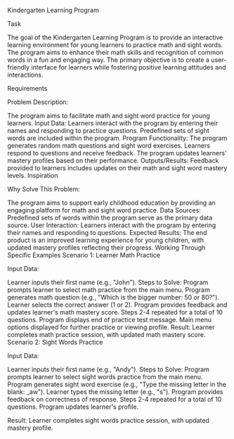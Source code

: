Kindergarten Learning Program


Task

The goal of the Kindergarten Learning Program is to provide an interactive learning environment for young learners to practice math and sight words. The program aims to enhance their math skills and recognition of common words in a fun and engaging way. The primary objective is to create a user-friendly interface for learners while fostering positive learning attitudes and interactions.

Requirements

Problem Description:

The program aims to facilitate math and sight word practice for young learners.
Input Data:
Learners interact with the program by entering their names and responding to practice questions.
Predefined sets of sight words are included within the program.
Program Functionality:
The program generates random math questions and sight word exercises.
Learners respond to questions and receive feedback.
The program updates learners' mastery profiles based on their performance.
Outputs/Results:
Feedback provided to learners includes updates on their math and sight word mastery levels.
Inspiration

Why Solve This Problem:

The program aims to support early childhood education by providing an engaging platform for math and sight word practice.
Data Sources:
Predefined sets of words within the program serve as the primary data source.
User Interaction:
Learners interact with the program by entering their names and responding to questions.
Expected Results:
The end product is an improved learning experience for young children, with updated mastery profiles reflecting their progress.
Working Through Specific Examples
Scenario 1: Learner Math Practice

Input Data:

Learner inputs their first name (e.g., "John").
Steps to Solve:
Program prompts learner to select math practice from the main menu.
Program generates math question (e.g., "Which is the bigger number: 50 or 80?").
Learner selects the correct answer (1 or 2).
Program provides feedback and updates learner's math mastery score.
Steps 2-4 repeated for a total of 10 questions.
Program displays end of practice test message.
Main menu options displayed for further practice or viewing profile.
Result:
Learner completes math practice session, with updated math mastery score.
Scenario 2: Sight Words Practice

Input Data:


Learner inputs their first name (e.g., "Andy").
Steps to Solve:
Program prompts learner to select sight words practice from the main menu.
Program generates sight word exercise (e.g., "Type the missing letter in the blank: _aw").
Learner types the missing letter (e.g., "s").
Program provides feedback on correctness of response.
Steps 2-4 repeated for a total of 10 questions.
Program updates learner's profile.

Result:
Learner completes sight words practice session, with updated mastery profile.